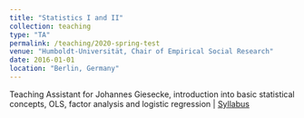 ```yaml
---
title: "Statistics I and II"
collection: teaching
type: "TA"
permalink: /teaching/2020-spring-test
venue: "Humboldt-Universität, Chair of Empirical Social Research"
date: 2016-01-01
location: "Berlin, Germany"
---
```


Teaching Assistant for Johannes Giesecke, introduction into basic statistical concepts, OLS, factor analysis and logistic regression | [Syllabus](/files/syllabus_stat2.pdf)